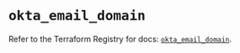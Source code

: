 # `okta_email_domain`

Refer to the Terraform Registry for docs: [`okta_email_domain`](https://registry.terraform.io/providers/okta/okta/4.13.0/docs/resources/email_domain).
